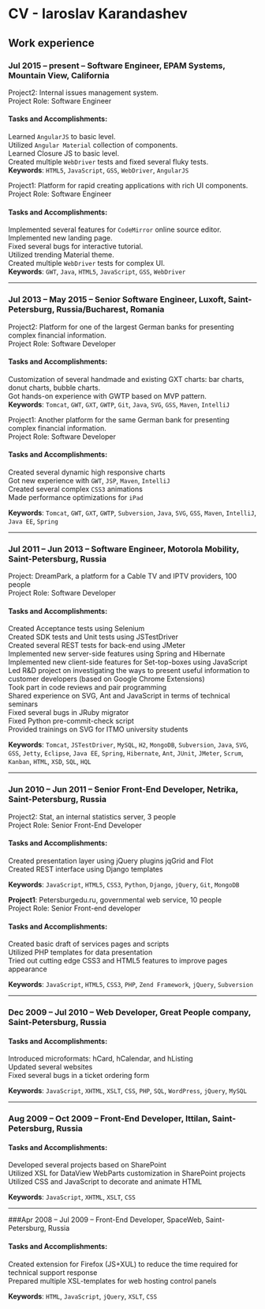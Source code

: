 # CV - Iaroslav Karandashev

## Work experience

### Jul 2015 – present – Software Engineer, EPAM Systems, Mountain View, California

Project2: Internal issues management system.  
Project Role: Software Engineer  

#### Tasks and Accomplishments:  

Learned `AngularJS` to basic level.  
Utilized `Angular Material` collection of components.  
Learned Closure JS to basic level.  
Created multiple `WebDriver` tests and fixed several fluky tests.  
**Keywords**: `HTML5`, `JavaScript`, `GSS`, `WebDriver`, `AngularJS`  

Project1: Platform for rapid creating applications with rich UI components.  
Project Role: Software Engineer  

#### Tasks and Accomplishments:  

Implemented several features for `CodeMirror` online source editor.  
Implemented new landing page.  
Fixed several bugs for interactive tutorial.  
Utilized trending Material theme.  
Created multiple `WebDriver` tests for complex UI.  
**Keywords**: `GWT`, `Java`, `HTML5`, `JavaScript`, `GSS`, `WebDriver`  

-----

### Jul 2013 – May 2015 – Senior Software Engineer, Luxoft, Saint-Petersburg, Russia/Bucharest, Romania

Project2: Platform for one of the largest German banks for presenting complex financial information.  
Project Role: Software Developer  

#### Tasks and Accomplishments:  

Customization of several handmade and existing GXT charts: bar charts, donut charts, bubble charts.  
Got hands-on experience with GWTP based on MVP pattern.  
**Keywords**: `Tomcat`, `GWT`, `GXT`, `GWTP`, `Git`, `Java`, `SVG`, `GSS`, `Maven`, `IntelliJ`  

Project1: Another platform for the same German bank for presenting complex financial information.  
Project Role: Software Developer  

#### Tasks and Accomplishments:  

Created several dynamic high responsive charts  
Got new experience with `GWT`, `JSP`, `Maven`, `IntelliJ`  
Created several complex `CSS3` animations  
Made performance optimizations for `iPad`  

**Keywords**: `Tomcat`, `GWT`, `GXT`, `GWTP`, `Subversion`, `Java`, `SVG`, `GSS`, `Maven`, `IntelliJ`, `Java EE`, `Spring`  

-----

### Jul 2011 – Jun 2013 – Software Engineer, Motorola Mobility, Saint-Petersburg, Russia

Project: DreamPark, a platform for a Cable TV and IPTV providers, 100 people  
Project Role: Software Developer  

#### Tasks and Accomplishments:

Created Acceptance tests using Selenium   
Created SDK tests and Unit tests using JSTestDriver  
Created several REST tests for back-end using JMeter  
Implemented new server-side features using Spring and Hibernate  
Implemented new client-side features for Set-top-boxes using JavaScript  
Led R&D project on investigating the ways to present useful information to customer developers (based on Google Chrome Extensions)  
Took part in code reviews and pair programming  
Shared experience on SVG, Ant and JavaScript in terms of technical seminars  
Fixed several bugs in JRuby migrator  
Fixed Python pre-commit-check script  
Provided trainings on SVG for ITMO university students  

**Keywords**: `Tomcat`, `JSTestDriver`, `MySQL`, `H2`, `MongoDB`, `Subversion`, `Java`, `SVG`, `GSS`, `Jetty`, `Eclipse`, `Java EE`, `Spring`, `Hibernate`, `Ant`, `JUnit`, `JMeter`, `Scrum`, `Kanban`, `HTML`, `XSD`, `SQL`, `HQL`     

-----
	
### Jun 2010 – Jun 2011 – Senior Front-End Developer, Netrika, Saint-Petersburg, Russia

Project2: Stat, an internal statistics server, 3 people  
Project Role: Senior Front-End Developer  

#### Tasks and Accomplishments:  

Created presentation layer using jQuery plugins jqGrid and Flot  
Created REST interface using Django templates  
 
**Keywords**: `JavaScript`, `HTML5`, `CSS3`, `Python`, `Django`, `jQuery`, `Git`, `MongoDB`

**Project1**: Petersburgedu.ru, governmental web service, 10 people  
Project Role: Senior Front-end developer
  
#### Tasks and Accomplishments:  

Created basic draft of services pages and scripts  
Utilized PHP templates for data presentation  
Tried out cutting edge CSS3 and HTML5 features to improve pages appearance  

**Keywords**: `JavaScript`, `HTML5`, `CSS3`, `PHP`, `Zend Framework`, `jQuery`, `Subversion`

-----

### Dec 2009 – Jul 2010 – Web Developer, Great People company, Saint-Petersburg, Russia

#### Tasks and Accomplishments:  

Introduced microformats: hCard, hCalendar, and hListing  
Updated several websites  
Fixed several bugs in a ticket ordering form  

**Keywords**: `JavaScript`, `XHTML`, `XSLT`, `CSS`, `PHP`, `SQL`, `WordPress`, `jQuery`, `MySQL`  

-----

### Aug 2009 – Oct 2009 – Front-End Developer, Ittilan, Saint-Petersburg, Russia

#### Tasks and Accomplishments:  
Developed several projects based on SharePoint  
Utilized XSL for DataView WebParts customization in SharePoint projects  
Utilized CSS and JavaScript to decorate and animate HTML  

**Keywords**: `JavaScript`, `XHTML`, `XSLT`, `CSS`

 
-----


###Apr 2008 – Jul 2009 – Front-End Developer, SpaceWeb, Saint-Petersburg, Russia

#### Tasks and Accomplishments:  
Created extension for Firefox (JS+XUL) to reduce the time required for technical support response  
Prepared multiple XSL-templates for web hosting control panels  

**Keywords**: `HTML`, `JavaScript`, `jQuery`, `XSLT`, `CSS`  
